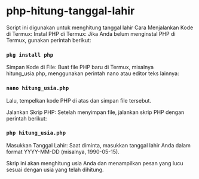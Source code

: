 # php-hitung-tanggal-lahir
Script ini digunakan untuk menghitung tanggal lahir
Cara Menjalankan Kode di Termux:
Instal PHP di Termux: Jika Anda belum menginstal PHP di Termux, gunakan perintah berikut:

### `pkg install php`
Simpan Kode di File: Buat file PHP baru di Termux, misalnya hitung_usia.php, menggunakan perintah nano atau editor teks lainnya:

### `nano hitung_usia.php`
Lalu, tempelkan kode PHP di atas dan simpan file tersebut.

Jalankan Skrip PHP: Setelah menyimpan file, jalankan skrip PHP dengan perintah berikut:

### `php hitung_usia.php`
Masukkan Tanggal Lahir: Saat diminta, masukkan tanggal lahir Anda dalam format YYYY-MM-DD (misalnya, 1990-05-15).

Skrip ini akan menghitung usia Anda dan menampilkan pesan yang lucu sesuai dengan usia yang telah dihitung.
